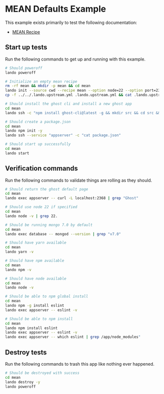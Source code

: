 # MEAN Defaults Example

This example exists primarily to test the following documentation:

* [MEAN Recipe](https://docs.devwithlando.io/tutorials/mean.html)

## Start up tests

Run the following commands to get up and running with this example.

```bash
# Should poweroff
lando poweroff

# Initialize an empty mean recipe
rm -rf mean && mkdir -p mean && cd mean
lando init --source cwd --recipe mean --option node=22 --option port=2368 --option command="/var/www/.npm-global/bin/ghost run -d /app/src -D" --name lando-mean
cp -f ../../.lando.upstream.yml .lando.upstream.yml && cat .lando.upstream.yml

# Should install the ghost cli and install a new ghost app
cd mean
lando ssh -c "npm install ghost-cli@latest -g && mkdir src && cd src && ghost install local --ip 0.0.0.0 && ghost stop"

# Should create a package.json
cd mean
lando npm init -y
lando ssh --service "appserver" -c "cat package.json"

# Should start up successfully
cd mean
lando start
```

## Verification commands

Run the following commands to validate things are rolling as they should.

```bash
# Should return the ghost default page
cd mean
lando exec appserver -- curl -L localhost:2368 | grep "Ghost"

# Should use node 22 if specified
cd mean
lando node -v | grep 22.

# Should be running mongo 7.0 by default
cd mean
lando exec database -- mongod --version | grep "v7.0"

# Should have yarn available
cd mean
lando yarn -v

# Should have npm available
cd mean
lando npm -v

# Should have node available
cd mean
lando node -v

# Should be able to npm global install
cd mean
lando npm -g install eslint
lando exec appserver -- eslint -v

# Should be able to npm install
cd mean
lando npm install eslint
lando exec appserver -- eslint -v
lando exec appserver -- which eslint | grep /app/node_modules"
```

## Destroy tests

Run the following commands to trash this app like nothing ever happened.

```bash
# Should be destroyed with success
cd mean
lando destroy -y
lando poweroff
```
